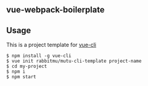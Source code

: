 ## vue-webpack-boilerplate

## Usage

This is a project template for [vue-cli](https://github.com/vuejs/vue-cli)

```
$ npm install -g vue-cli
$ vue init rabbitmu/mutu-cli-template project-name
$ cd my-project
$ npm i
$ npm start
```
